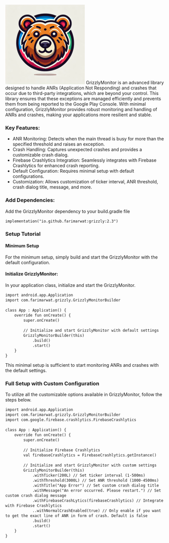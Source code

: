 
<img src="grizzly.webp" width="50%" height="50%"/>
GrizzlyMonitor is an advanced library designed to handle ANRs (Application Not Responding) and crashes that occur due to third-party integrations, which are beyond your control. This library ensures that these exceptions are managed efficiently and prevents them from being reported to the Google Play Console. With minimal configuration, GrizzlyMonitor provides robust monitoring and handling of ANRs and crashes, making your applications more resilient and stable.

### Key Features:
- ANR Monitoring: Detects when the main thread is busy for more than the specified threshold and raises an exception.
- Crash Handling: Captures unexpected crashes and provides a customizable crash dialog.
- Firebase Crashlytics Integration: Seamlessly integrates with Firebase Crashlytics for enhanced crash reporting.
- Default Configuration: Requires minimal setup with default configurations.
- Customization: Allows customization of ticker interval, ANR threshold, crash dialog title, message, and more.

### Add Dependencies:
Add the GrizzlyMonitor dependency to your build.gradle file
```
implementation("io.github.farimarwat:grizzly:2.3")

```

### Setup Tutorial
#### Minimum Setup
For the minimum setup, simply build and start the GrizzlyMonitor with the default configuration.

#### Initialize GrizzlyMonitor:
In your application class, initialize and start the GrizzlyMonitor.

```
import android.app.Application
import com.farimarwat.grizzly.GrizzlyMonitorBuilder

class App : Application() {
    override fun onCreate() {
        super.onCreate()

        // Initialize and start GrizzlyMonitor with default settings
        GrizzlyMonitorBuilder(this)
            .build()
            .start()
    }
}

```
This minimal setup is sufficient to start monitoring ANRs and crashes with the default settings.

### Full Setup with Custom Configuration
To utilize all the customizable options available in GrizzlyMonitor, follow the steps below.

```
import android.app.Application
import com.farimarwat.grizzly.GrizzlyMonitorBuilder
import com.google.firebase.crashlytics.FirebaseCrashlytics

class App : Application() {
    override fun onCreate() {
        super.onCreate()

        // Initialize Firebase Crashlytics
        val firebaseCrashlytics = FirebaseCrashlytics.getInstance()

        // Initialize and start GrizzlyMonitor with custom settings
        GrizzlyMonitorBuilder(this)
            .withTicker(200L) // Set ticker interval (1-500ms)
            .withThreshold(3000L) // Set ANR threshold (1000-4500ms)
            .withTitle("App Error") // Set custom crash dialog title
            .withMessage("An error occurred. Please restart.") // Set custom crash dialog message
            .withFirebaseCrashLytics(firebaseCrashlytics) // Integrate with Firebase Crashlytics
            ..withNormalCrashEnabled(true) // Only enable if you want to get the exact line of ANR in form of crash. Default is false
            .build()
            .start()
    }
}

```
